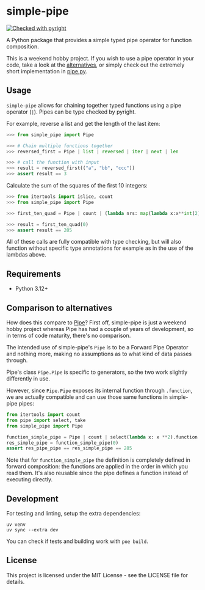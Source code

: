 # simple-pipe
[![Checked with pyright](https://microsoft.github.io/pyright/img/pyright_badge.svg)](https://microsoft.github.io/pyright/)

A Python package that provides a simple typed pipe operator for function composition.

This is a weekend hobby project. If you wish to use a pipe operator in your code, take a look at the [alternatives](#comparison-to-alternatives), or simply check out the extremely short implementation in [pipe.py](src/simple_pipe/pipe.py).

## Usage

`simple-pipe` allows for chaining together typed functions using a pipe operator (`|`). Pipes can be type checked by pyright.

For example, reverse a list and get the length of the last item:
```python
>>> from simple_pipe import Pipe

>>> # Chain multiple functions together
>>> reversed_first = Pipe | list | reversed | iter | next | len

>>> # call the function with input
>>> result = reversed_first(("a", "bb", "ccc"))
>>> assert result == 3

```

Calculate the sum of the squares of the first 10 integers:
```python
>>> from itertools import islice, count
>>> from simple_pipe import Pipe

>>> first_ten_quad = Pipe | count | (lambda nrs: map(lambda x:x**int(2), nrs)) | (lambda nrs: islice(nrs, 10)) | sum

>>> result = first_ten_quad(0)
>>> assert result == 285

```

All of these calls are fully compatible with type checking, but will also function without specific type annotations for example as in the use of the lambdas above.

## Requirements

- Python 3.12+

## Comparison to alternatives

How does this compare to [Pipe](https://github.com/JulienPalard/Pipe)? First off, simple-pipe is just a weekend hobby project whereas Pipe has had a couple of years of development, so in terms of code maturity, there's no comparison. 

The intended use of simple-pipe's `Pipe` is to be a Forward Pipe Operator and nothing more, making no assumptions as to what kind of data passes through. 

Pipe's class `Pipe.Pipe` is specific to generators, so the two work slightly differently in use.

However, since `Pipe.Pipe` exposes its internal function through `.function`, we are actually compatible and can use those same functions in simple-pipe pipes:

```python
from itertools import count
from pipe import select, take
from simple_pipe import Pipe

function_simple_pipe = Pipe | count | select(lambda x: x **2).function | take(10).function | sum
res_simple_pipe = function_simple_pipe(0)
assert res_pipe_pipe == res_simple_pipe == 285
```


Note that for  `function_simple_pipe` the definition is completely defined in forward composition: the functions are applied in the order in which you read them. It's also reusable since the pipe defines a function instead of executing directly. 

## Development

For testing and linting, setup the extra dependencies:
```
uv venv
uv sync --extra dev
```

You can check if tests and building work with `poe build`.

## License

This project is licensed under the MIT License - see the LICENSE file for details.
